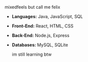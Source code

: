 mixedfeels but call me felix

- **Languages:** Java, JavaScript, SQL  
- **Front-End:** React, HTML, CSS  
- **Back-End:** Node.js, Express  
- **Databases:** MySQL, SQLite  


  im still learning btw
